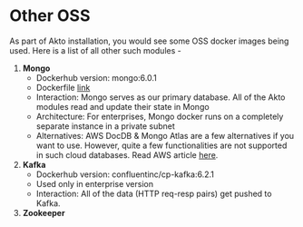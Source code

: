# Other OSS

As part of Akto installation, you would see some OSS docker images being used. Here is a list of all other such modules - 

1. **Mongo**
   - Dockerhub version: mongo:6.0.1
   - Dockerfile [link](https://github.com/akto-api-security/akto/blob/master/docker-compose.yml#L5)
   - Interaction: Mongo serves as our primary database. All of the Akto modules read and update their state in Mongo
   - Architecture: For enterprises, Mongo docker runs on a completely separate instance in a private subnet
   - Alternatives: AWS DocDB & Mongo Atlas are a few alternatives if you want to use. However, quite a few functionalities are not supported in such cloud databases. Read AWS article [here](https://docs.aws.amazon.com/documentdb/latest/developerguide/functional-differences.html). 
3. **Kafka**
   - Dockerhub version: confluentinc/cp-kafka:6.2.1
   - Used only in enterprise version
   - Interaction: All of the data (HTTP req-resp pairs) get pushed to Kafka. 
5. **Zookeeper**


